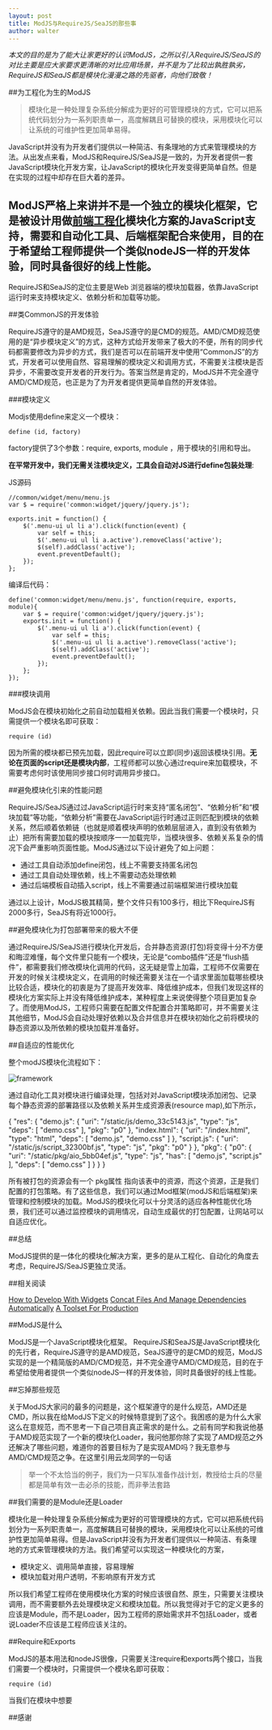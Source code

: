 ```yaml
---
layout: post
title: ModJS与RequireJS/SeaJS的那些事
author: walter
---
```


*本文的目的是为了能大让家更好的认识ModJS，之所以引入RequireJS/SeaJS的对比主要是应大家要求更清晰的对比应用场景，并不是为了比较出孰胜孰劣，RequireJS和SeaJS都是模块化漫漫之路的先驱者，向他们致敬！*

##为工程化为生的ModJS

>模块化是一种处理复杂系统分解成为更好的可管理模块的方式，它可以把系统代码划分为一系列职责单一，高度解耦且可替换的模块，采用模块化可以让系统的可维护性更加简单易得。

JavaScript并没有为开发者们提供以一种简洁、有条理地的方式来管理模块的方法。从出发点来看，ModJS和RequireJS/SeaJS是一致的，为开发者提供一套JavaScript模块化开发方案，让JavaScript的模块化开发变得更简单自然。但是在实现的过程中却存在巨大着的差异。

ModJS严格上来讲并不是一个独立的模块化框架，它是被设计用做[前端工程化](http://www.fis.baidu.com)模块化方案的JavaScript支持，需要和自动化工具、后端框架配合来使用，目的在于希望给工程师提供一个类似nodeJS一样的开发体验，同时具备很好的线上性能。
---
RequireJS和SeaJS的定位主要是Web 浏览器端的模块加载器，依靠JavaScript运行时来支持模块定义、依赖分析和加载等功能。


##类CommonJS的开发体验

RequireJS遵守的是AMD规范，SeaJS遵守的是CMD的规范。AMD/CMD规范使用的是“异步模块定义”的方式，这种方式给开发带来了极大的不便，所有的同步代码都需要修改为异步的方式，我们是否可以在前端开发中使用“CommonJS”的方式，开发者可以使用自然、容易理解的模块定义和调用方式，不需要关注模块是否异步，不需要改变开发者的开发行为。答案当然是肯定的，ModJS并不完全遵守AMD/CMD规范，也正是为了为开发者提供更简单自然的开发体验。

###模块定义

Modjs使用define来定义一个模块：

```
define (id, factory)
```

factory提供了3个参数：require, exports, module ，用于模块的引用和导出。

**在平常开发中，我们无需关注模块定义，工具会自动对JS进行define包装处理**:

JS源码
```
//common/widget/menu/menu.js
var $ = require('common:widget/jquery/jquery.js');

exports.init = function() {
    $('.menu-ui ul li a').click(function(event) {
        var self = this;
        $('.menu-ui ul li a.active').removeClass('active');
        $(self).addClass('active');
        event.preventDefault();
    });
};
```

编译后代码：

```
define('common:widget/menu/menu.js', function(require, exports, module){
    var $ = require('common:widget/jquery/jquery.js');
    exports.init = function() {
        $('.menu-ui ul li a').click(function(event) {
            var self = this;
            $('.menu-ui ul li a.active').removeClass('active');
            $(self).addClass('active');
            event.preventDefault();
        });
    };
});
```

###模块调用

ModJS会在模块初始化之前自动加载相关依赖。因此当我们需要一个模块时，只需提供一个模块名即可获取：

```
require (id)
```

因为所需的模块都已预先加载，因此require可以立即(同步)返回该模块引用。**无论在页面的script还是模块内部**，工程师都可以放心通过require来加载模块，不需要考虑何时该使用同步接口何时调用异步接口。

##避免模块化引来的性能问题

RequireJS/SeaJS通过过JavaScript运行时来支持“匿名闭包”、“依赖分析”和“模块加载”等功能，“依赖分析”需要在JavaScript运行时通过正则匹配到模块的依赖关系，然后顺着依赖链（也就是顺着模块声明的依赖层层进入，直到没有依赖为止）把所有需要加载的模块按顺序一一加载完毕，当模块很多、依赖关系复杂的情况下会严重影响页面性能。ModJS通过以下设计避免了如上问题：

- 通过工具自动添加define闭包，线上不需要支持匿名闭包
- 通过工具自动处理依赖，线上不需要动态处理依赖
- 通过后端模板自动插入script，线上不需要通过前端框架进行模块加载

通过以上设计，ModJS极其精简，整个文件只有100多行，相比下RequireJS有2000多行，SeaJS有将近1000行。

##避免模块化为打包部署带来的极大不便

通过RequireJS/SeaJS进行模块化开发后，合并静态资源(打包)将变得十分不方便和晦涩难懂，每个文件里只能有一个模块，无论是“combo插件”还是“flush插件”，都需要我们修改模块化调用的代码，这无疑是雪上加霜，工程师不仅需要在开发的时候关注模块定义，在调用的时候还需要关注在一个请求里面加载哪些模块比较合适，模块化的初衷是为了提高开发效率、降低维护成本，但我们发现这样的模块化方案实际上并没有降低维护成本，某种程度上来说使得整个项目更加复杂了。而使用ModJS，工程师只需要在配置文件配置合并策略即可，并不需要关注其他细节，ModJS会自动处理好依赖以及合并信息并在模块初始化之前将模块的静态资源以及所依赖的模块加载并准备好。


##自适应的性能优化

整个modJS模块化流程如下：

![framework](/img/fis-modjs-requirejs-seajs)

通过自动化工具对模块进行编译处理，包括对对JavaScript模块添加闭包、记录每个静态资源的部署路径以及依赖关系并生成资源表(resource map),如下所示，

{
        "res": {
            "demo.js": {
                "uri": "/static/js/demo_33c5143.js",
                "type": "js",
                "deps": [
                    "demo.css"
                ],
                "pkg": "p0"
            },
            "index.html": {
                "uri": "/index.html",
                "type": "html",
                "deps": [
                    "demo.js",
                    "demo.css"
                ]
            },
            "script.js": {
                "uri": "/static/js/script_32300bf.js",
                "type": "js",
                "pkg": "p0"
            }
        },
        "pkg": {
            "p0": {
                "uri": "/static/pkg/aio_5bb04ef.js",
                "type": "js",
                "has": [
                    "demo.js",
                    "script.js"
                ],
                "deps": [
                    "demo.css"
                ]
            }
        }
    }


所有被打包的资源会有一个 pkg属性 指向该表中的资源，而这个资源，正是我们配置的打包策略。有了这些信息，我们可以通过Mod框架(modJS和后端框架)来管理和控制模块的加载。ModJS的模块化可以十分灵活的适应各种性能优化场景，我们还可以通过监控模块的调用情况，自动生成最优的打包配置，让网站可以自适应优化。

##总结

ModJS提供的是一体化的模块化解决方案，更多的是从工程化、自动化的角度去考虑，RequireJS/SeaJS更独立灵活。

##相关阅读

[How to Develop With Widgets](https://github.com/fex-team/fis-plus/blob/master/doc/widget.md)
[Concat Files And Manage Dependencies Automatically](https://github.com/fex-team/fis-plus/blob/master/doc/pack-configuration.md)
[A Toolset For Production](https://github.com/fex-team/fis-plus/blob/master/doc/compilation%20plugin.md)
































##ModJS是什么

ModJS是一个JavaScript模块化框架。 RequireJS和SeaJS是JavaScript模块化的先行者，RequireJS遵守的是AMD规范，SeaJS遵守的是CMD的规范，ModJS实现的是一个精简版的AMD/CMD规范，并不完全遵守AMD/CMD规范，目的在于希望给使用者提供一个类似nodeJS一样的开发体验，同时具备很好的线上性能。

##忘掉那些规范

关于ModJS大家问的最多的问题是，这个框架遵守的是什么规范，AMD还是CMD，所以我在给ModJS下定义的时候特意提到了这个。我困惑的是为什么大家这么在意规范，而不思考一下自己项目真正需求的是什么。之前有同学和我说他基于AMD规范实现了一个新的模块化Loader，我问他那你除了实现了AMD规范之外还解决了哪些问题，难道你的首要目标为了是实现AMD吗？我无意参与AMD/CMD规范之争。在这里引用云龙同学的一句话

>举一个不太恰当的例子，我们为一只军队准备作战计划，教授给士兵的尽量都是简单有效一击必杀的技能，而非拳法套路

##我们需要的是Module还是Loader

模块化是一种处理复杂系统分解成为更好的可管理模块的方式，它可以把系统代码划分为一系列职责单一，高度解耦且可替换的模块，采用模块化可以让系统的可维护性更加简单易得。但是JavaScript并没有为开发者们提供以一种简洁、有条理地的方式来管理模块的方法。我们希望可以实现这一种模块化的方案，

- 模块定义、调用简单直接，容易理解
- 模块加载对用户透明，不影响原有开发方式

所以我们希望工程师在使用模块化方案的时候应该很自然、原生，只需要关注模块调用，而不需要额外去处理模块定义和模块加载。所以我觉得对于它的定义更多的应该是Module，而不是Loader，因为工程师的原始需求并不包括Loader，或者说Loader不应该是工程师应该关注的。

##Require和Exports

ModJS的基本用法和nodeJS很像，只需要关注require和exports两个接口，当我们需要一个模块时，只需提供一个模块名即可获取：

```
require (id)
```

当我们在模块中想要

##感谢



